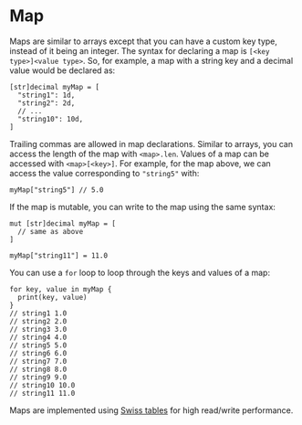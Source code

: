 # Map

Maps are similar to arrays except that you can have a custom key type, instead of it being an integer. The syntax for declaring a map is `[<key type>]<value type>`. So, for example, a map with a string key and a decimal value would be declared as:

```nc
[str]decimal myMap = [
  "string1": 1d,
  "string2": 2d,
  // ...
  "string10": 10d,
]
```

Trailing commas are allowed in map declarations. Similar to arrays, you can access the length of the map with `<map>.len`. Values of a map can be accessed with `<map>[<key>]`. For example, for the map above, we can access the value corresponding to `"string5"` with:

```nc
myMap["string5"] // 5.0
```

If the map is mutable, you can write to the map using the same syntax:

```nc
mut [str]decimal myMap = [
  // same as above
]

myMap["string11"] = 11.0
```

You can use a `for` loop to loop through the keys and values of a map:

```nc
for key, value in myMap {
  print(key, value)
}
// string1 1.0
// string2 2.0
// string3 3.0
// string4 4.0
// string5 5.0
// string6 6.0
// string7 7.0
// string8 8.0
// string9 9.0
// string10 10.0
// string11 11.0
```

Maps are implemented using [Swiss tables](https://abseil.io/about/design/swisstables) for high read/write performance.
